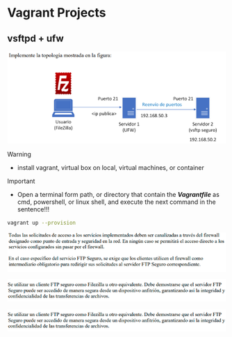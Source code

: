 # Vagrant Projects

## vsftpd + ufw

![alt text][topology]

>[!WARNING]
* install vagrant, virtual box on local, virtual machines, or container
>[!IMPORTANT]
* Open a terminal form path, or directory that contain the ***Vagrantfile*** as cmd, powershell, or linux  shell, and execute the next command in the sentence!!!

``` bash
vagrant up --provision
```

![alt text][questions]

![alt text][question-3]

![alt text][client]

[topology]: src/img/png/image.png
[questions]: src/img/png/image-1.png
[question-3]: src/img/png/image-2.png
[client]: src/img/png/image-2.png

